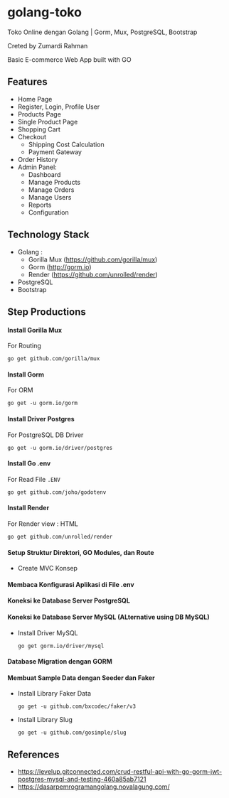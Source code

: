 # golang-toko
Toko Online dengan Golang | Gorm, Mux, PostgreSQL, Bootstrap

Creted by Zumardi Rahman

Basic E-commerce Web App built with GO
## Features
- Home Page
- Register, Login, Profile User
- Products Page
- Single Product Page
- Shopping Cart
- Checkout
  - Shipping Cost Calculation
  - Payment Gateway
- Order History
- Admin Panel:
  - Dashboard
  - Manage Products
  - Manage Orders
  - Manage Users
  - Reports
  - Configuration

## Technology Stack
- Golang :
  - Gorilla Mux (https://github.com/gorilla/mux)
  - Gorm (http://gorm.io)
  - Render (https://github.com/unrolled/render)
- PostgreSQL
- Bootstrap

## Step Productions
#### Install Gorilla Mux
For Routing

    go get github.com/gorilla/mux

#### Install Gorm
For ORM

    go get -u gorm.io/gorm

#### Install Driver Postgres
For PostgreSQL DB Driver

    go get -u gorm.io/driver/postgres


#### Install Go .env
For Read File `.ENV`

    go get github.com/joho/godotenv

#### Install Render
For Render view : HTML 

    go get github.com/unrolled/render

#### Setup Struktur Direktori, GO Modules, dan Route
- Create MVC Konsep

#### Membaca Konfigurasi Aplikasi di File .env

#### Koneksi ke Database Server PostgreSQL

#### Koneksi ke Database Server MySQL (ALternative using DB MySQL)
  - Install Driver MySQL

        go get gorm.io/driver/mysql

#### Database Migration dengan GORM

#### Membuat Sample Data dengan Seeder dan Faker
  - Install Library Faker Data

        go get -u github.com/bxcodec/faker/v3

  - Install Library Slug

        go get -u github.com/gosimple/slug





## References
- https://levelup.gitconnected.com/crud-restful-api-with-go-gorm-jwt-postgres-mysql-and-testing-460a85ab7121
- https://dasarpemrogramangolang.novalagung.com/